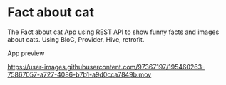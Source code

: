# Fact about cat

The Fact about cat App using REST API to show funny facts and images about cats.
Using BloC, Provider, Hive, retrofit.

App preview


https://user-images.githubusercontent.com/97367197/195460263-75867057-a727-4086-b7b1-a9d0cca7849b.mov
